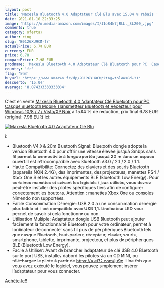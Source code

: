 ```yaml
---
layout: post
title: 'Maxesla Bluetooth 4.0 Adaptateur Clé Blu avec 15.04 % rabais '
date: 2021-01-10 22:33:25
image: 'https://m.media-amazon.com/images/I/31o84k7jRLL._SL200_.jpg'
comments: true
category: ofertas
author: ring
slug: 'B0126XU9CM-fr'
actualPrice: 6.78 EUR
currency: EUR
price: 6.78
comparePrice: 7.98 EUR
prodname: 'Maxesla Bluetooth 4.0 Adaptateur Clé Bluetooth pour PC  Casque Bluetooth  Mobile  Transmetteur Bluetooth et Récepteur pour Windows 10/8 / 7 / Vista/XP Noir'
country: 'fr'
flag: '🇫🇷'
buyurl: 'https://www.amazon.fr/dp/B0126XU9CM/?tag=tolees0d-21'
descuento: '15.04'
average: '8.074333333333334'
---
```


C'est en vente [Maxesla Bluetooth 4.0 Adaptateur Clé Bluetooth pour PC  Casque Bluetooth  Mobile  Transmetteur Bluetooth et Récepteur pour Windows 10/8 / 7 / Vista/XP Noir](https://www.amazon.fr/dp/B0126XU9CM/?tag=tolees0d-21)  à  15.04 % de réduction, prix final  6.78 EUR (original: 7.98 EUR) ici:

[![Maxesla Bluetooth 4.0 Adaptateur Clé Blu](https://m.media-amazon.com/images/I/31o84k7jRLL._SL200_.jpg)](https://www.amazon.fr/dp/B0126XU9CM/?tag=tolees0d-21)

ℹ️:

- Bluetooth V4.0 & 20m Bluetooth Signal: Bluetooth dongle adopte la version Bluetooth 4.0 pour offrir une vitesse élevée jusquà 3mbps sans fil permet la connectivité à longue portée jusquà 20 m dans un espace ouvert.Il est rétrocompatible avec Bluetooth V3.0 / 2.1 / 2.0 / 1.1.
- Haute Compatibilite: Connectez des claviers et des souris Bluetooth (appareils NON 2.4G), des imprimantes, des projecteurs, manettes PS4 / Xbox One S et les autres équipements BLE (Bluetooth Low Energy). Pour certaines manettes et suivant les logiciels / jeux utilisés, vous devrez peut-être installer des pilotes spécifiques tiers afin de configurer correctement les boutons. Attention : manettes Xbox One ou consoles Nintendo non supportées.
- Faible Consommation Dénergie: USB 2.0 a une consommation dénergie plus faible et il est compatible avec USB 1,1. Lindicateur LED vous permet de savoir si cela fonctionne ou non.
- Utilisation Multiple: Adaptateur dongle USB Bluetooth peut ajouter facilement la fonctionnalité Bluetooth pour votre ordinateur, permet à lordinateur de connecter sans fil plus de périphériques Bluetooth tels que casque Bluetooth, haut-parleur, récepteur, clavier, souris, smartphone, tablette, imprimante, projecteur, et plus de périphériques BLE (Bluetooth Low Energy).
- Facile à Utiliser: Avant de brancher ladaptateur de clé USB 4.0 Bluetooth sur le port USB, installez dabord les pilotes via un CD MINI, ou téléchargez le pilote à partir de https://a.ei72.com/ju9p. Une fois que vous avez exécuté le logiciel, vous pouvez simplement insérer l’adaptateur pour vous connecter.

[Achète-le!!](https://www.amazon.fr/dp/B0126XU9CM/?tag=tolees0d-21)
